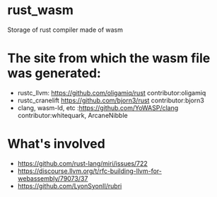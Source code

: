 # rust_wasm
Storage of rust compiler made of wasm

# The site from which the wasm file was generated:
- rustc_llvm: https://github.com/oligamiq/rust contributor:oligamiq
- rustc_cranelift https://github.com/bjorn3/rust contributor:bjorn3
- clang, wasm-ld, etc :https://github.com/YoWASP/clang contributor:whitequark, ArcaneNibble

# What's involved
- https://github.com/rust-lang/miri/issues/722
- https://discourse.llvm.org/t/rfc-building-llvm-for-webassembly/79073/37
- https://github.com/LyonSyonII/rubri
